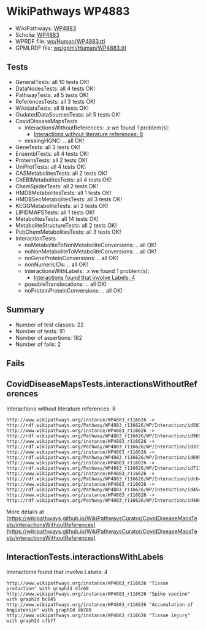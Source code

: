 # WikiPathways WP4883

* WikiPathways: [WP4883](https://identifiers.org/wikipathways:WP4883)
* Scholia: [WP4883](https://scholia.toolforge.org/wikipathways/WP4883)
* WPRDF file: [wp/Human/WP4883.ttl](../wp/Human/WP4883.ttl)
* GPMLRDF file: [wp/gpml/Human/WP4883.ttl](../wp/gpml/Human/WP4883.ttl)

## Tests
* GeneralTests: all 10 tests OK!
* DataNodesTests: all 4 tests OK!
* PathwayTests: all 5 tests OK!
* ReferencesTests: all 3 tests OK!
* WikidataTests: all 8 tests OK!
* OudatedDataSourcesTests: all 5 tests OK!
* CovidDiseaseMapsTests
    * interactionsWithoutReferences: .x we found 1 problem(s):
        * [Interactions without literature references: 8](#2e295936)
    * missingHGNC: .. all OK!
* GeneTests: all 3 tests OK!
* EnsemblTests: all 4 tests OK!
* ProteinsTests: all 2 tests OK!
* UniProtTests: all 4 tests OK!
* CASMetabolitesTests: all 2 tests OK!
* ChEBIMetabolitesTests: all 4 tests OK!
* ChemSpiderTests: all 2 tests OK!
* HMDBMetabolitesTests: all 1 tests OK!
* HMDBSecMetabolitesTests: all 3 tests OK!
* KEGGMetaboliteTests: all 2 tests OK!
* LIPIDMAPSTests: all 1 tests OK!
* MetabolitesTests: all 14 tests OK!
* MetaboliteStructureTests: all 2 tests OK!
* PubChemMetabolitesTests: all 3 tests OK!
* InteractionTests
    * noMetaboliteToNonMetaboliteConversions: .. all OK!
    * noNonMetaboliteToMetaboliteConversions: .. all OK!
    * noGeneProteinConversions: .. all OK!
    * nonNumericIDs: .. all OK!
    * interactionsWithLabels: .x we found 1 problem(s):
        * [Interactions found that involve Labels: 4](#630d267b)
    * possibleTranslocations: .. all OK!
    * noProteinProteinConversions: .. all OK!


## Summary

* Number of test classes: 22
* Number of tests: 91
* Number of assertions: 182
* Number of fails: 2

## Fails

<a name="2e295936" />

## CovidDiseaseMapsTests.interactionsWithoutReferences

Interactions without literature references: 8
```
http://www.wikipathways.org/instance/WP4883_r116626 -> http://rdf.wikipathways.org/Pathway/WP4883_r116626/WP/Interaction/id501a4bdc
http://www.wikipathways.org/instance/WP4883_r116626 -> http://rdf.wikipathways.org/Pathway/WP4883_r116626/WP/Interaction/id965b8019
http://www.wikipathways.org/instance/WP4883_r116626 -> http://rdf.wikipathways.org/Pathway/WP4883_r116626/WP/Interaction/id3739bd1
http://www.wikipathways.org/instance/WP4883_r116626 -> http://rdf.wikipathways.org/Pathway/WP4883_r116626/WP/Interaction/id695320d0
http://www.wikipathways.org/instance/WP4883_r116626 -> http://rdf.wikipathways.org/Pathway/WP4883_r116626/WP/Interaction/id7114ee4c
http://www.wikipathways.org/instance/WP4883_r116626 -> http://rdf.wikipathways.org/Pathway/WP4883_r116626/WP/Interaction/idc649fb6a
http://www.wikipathways.org/instance/WP4883_r116626 -> http://rdf.wikipathways.org/Pathway/WP4883_r116626/WP/Interaction/id45cf6f5e
http://www.wikipathways.org/instance/WP4883_r116626 -> http://rdf.wikipathways.org/Pathway/WP4883_r116626/WP/Interaction/id4093d262
```

More details at [https://wikipathways.github.io/WikiPathwaysCurator/CovidDiseaseMapsTests/interactionsWithoutReferences](https://wikipathways.github.io/WikiPathwaysCurator/CovidDiseaseMapsTests/interactionsWithoutReferences)

<a name="630d267b" />

## InteractionTests.interactionsWithLabels

Interactions found that involve Labels: 4
```
http://www.wikipathways.org/instance/WP4883_r116626 "Tissue production" with graphId d3c68
http://www.wikipathways.org/instance/WP4883_r116626 "Spike vaccine" with graphId bc845
http://www.wikipathways.org/instance/WP4883_r116626 "Accumulation of 
Angiotensin" with graphId db780
http://www.wikipathways.org/instance/WP4883_r116626 "Tissue injury" with graphId cfb7f
```


